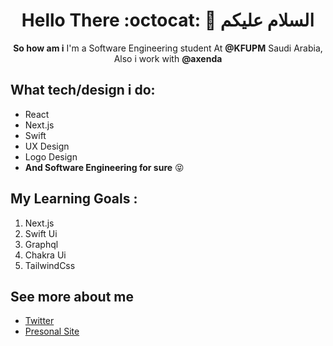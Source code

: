 <div align="center">
  
# Hello There  :octocat:  🎨  السلام عليكم    

**So how am i** I'm a Software Engineering student At **@KFUPM** Saudi Arabia, Also i work with **@axenda**

</div>

## What tech/design i do:
- React 
- Next.js
- Swift 
- UX Design 
- Logo Design
- **And Software Engineering for sure** 😝

## My Learning Goals :
1.  Next.js 
2.  Swift Ui 
3.  Graphql 
4.  Chakra Ui
5.  TailwindCss

## See more about me
- [Twitter](https://twitter.com/Abdullah_Mzaien)
- [Presonal Site](https://dal.Design)

